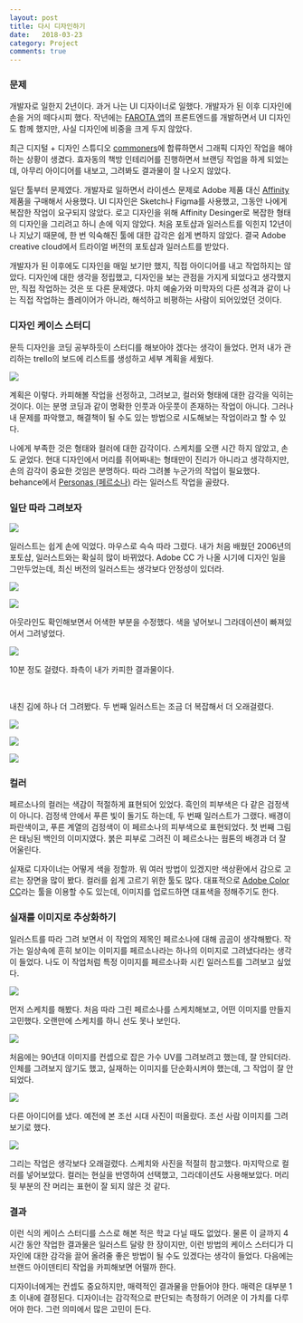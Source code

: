 ```yaml
---
layout: post
title: 다시 디자인하기
date:   2018-03-23
category: Project
comments: true
---
```



### 문제

개발자로 일한지 2년이다. 과거 나는 UI 디자이너로 일했다. 개발자가 된 이후 디자인에 손을 거의 떼다시피 했다. 작년에는 [FAROTA 앱](https://play.google.com/store/apps/details?id=com.farota.console.android)의 프론트엔드를 개발하면서 UI 디자인도 함께 했지만, 사실 디자인에 비중을 크게 두지 않았다. 

최근 디지털 + 디자인 스튜디오 [commoners](https://commoners.co.kr)에 합류하면서 그래픽 디자인 작업을 해야하는 상황이 생겼다. 효자동의 책방 인테리어를 진행하면서 브랜딩 작업을 하게 되었는데, 아무리 아이디어를 내보고, 그려봐도 결과물이 잘 나오지 않았다. 

일단 툴부터 문제였다. 개발자로 일하면서 라이센스 문제로 Adobe 제품 대신 [Affinity](https://affinity.serif.com/en-us/) 제품을 구매해서 사용했다. UI 디자인은 Sketch나 Figma를 사용했고, 그동안 나에게 복잡한 작업이 요구되지 않았다. 로고 디자인을 위해 Affinity Desinger로 복잡한 형태의 디자인을 그리려고 하니 손에 익지 않았다. 처음 포토샵과 일러스트를 익힌지 12년이나 지났기 때문에, 한 번 익숙해진 툴에 대한 감각은 쉽게 변하지 않았다. 결국 Adobe creative cloud에서 트라이얼 버전의 포토샵과 일러스트를 받았다. 

개발자가 된 이후에도 디자인을 매일 보기만 했지, 직접 아이디어를 내고 작업하지는 않았다. 디자인에 대한 생각을 정립했고, 디자인을 보는 관점을 가지게 되었다고 생각했지만, 직접 작업하는 것은 또 다른 문제였다. 마치 예술가와 미학자의 다른 성격과 같이 나는 직접 작업하는 플레이어가 아니라, 해석하고 비평하는 사람이 되어있었던 것이다.


### 디자인 케이스 스터디

문득 디자인을 코딩 공부하듯이 스터디를 해보아야 겠다는 생각이 들었다. 먼저 내가 관리하는 trello의 보드에 리스트를 생성하고 세부 계획을 세웠다. 

![](/public/img/180323_05.png)

계획은 이렇다. 카피해볼 작업을 선정하고, 그려보고, 컬러와 형태에 대한 감각을 익히는 것이다. 이는 분명 코딩과 같이 명확한 인풋과 아웃풋이 존재하는 작업이 아니다. 그러나 내 문제를 파악했고, 해결책이 될 수도 있는 방법으로 시도해보는 작업이라고 할 수 있다.

나에게 부족한 것은 형태와 컬러에 대한 감각이다. 스케치를 오랜 시간 하지 않았고, 손도 굳었다. 현대 디자인에서 머리를 쥐어짜내는 형태만이 진리가 아니라고 생각하지만, 손의 감각이 중요한 것임은 분명하다. 따라 그려볼 누군가의 작업이 필요했다. behance에서 [Personas (페르소나)](https://www.behance.net/gallery/48002377/Personas) 라는 일러스트 작업을 골랐다. 


### 일단 따라 그려보자

![](/public/img/180323_01.png)

일러스트는 쉽게 손에 익었다. 마우스로 슥슥 따라 그렸다. 내가 처음 배웠던 2006년의 포토샵, 일러스트와는 확실히 많이 바뀌었다. Adobe CC 가 나올 시기에 디자인 일을 그만두었는데, 최신 버전의 일러스트는 생각보다 안정성이 있더라.

![](/public/img/180323_02.png)

![](/public/img/180323_03.png)

아웃라인도 확인해보면서 어색한 부분을 수정했다. 색을 넣어보니 그라데이션이 빠져있어서 그려넣었다. 

![](/public/img/180323_04.png)

10분 정도 걸렸다. 좌측이 내가 카피한 결과물이다. 

<br/>

내친 김에 하나 더 그려봤다. 두 번째 일러스트는 조금 더 복잡해서 더 오래걸렸다. 

![](/public/img/180323_06.png)

![](/public/img/180323_07.png)

![](/public/img/180323_08.png)


### 컬러

페르소나의 컬러는 색감이 적절하게 표현되어 있었다. 흑인의 피부색은 다 같은 검정색이 아니다. 검정색 안에서 푸른 빛이 돌기도 하는데, 두 번째 일러스트가 그랬다. 배경이 파란색이고, 푸른 계열의 검정색이 이 페르소나의 피부색으로 표현되었다. 첫 번째 그림은 태닝된 백인의 이미지였다. 붉은 피부로 그려진 이 페르소나는 웜톤의 배경과 더 잘 어울린다.

실재로 디자이너는 어떻게 색을 정할까. 뭐 여러 방법이 있겠지만 색상환에서 감으로 고르는 장면을 많이 봤다. 컬러를 쉽게 고르기 위한 툴도 많다. 대표적으로 [Adobe Color CC](https://color.adobe.com/)라는 툴을 이용할 수도 있는데, 이미지를 업로드하면 대표색을 정해주기도 한다.


### 실재를 이미지로 추상화하기

일러스트를 따라 그려 보면서 이 작업의 제목인 페르소나에 대해 곰곰이 생각해봤다. 작가는 일상속에 흔히 보이는 이미지를 페르소나라는 하나의 이미지로 그려냈다라는 생각이 들었다. 나도 이 작업처럼 특정 이미지를 페르소나화 시킨 일러스트를 그려보고 싶었다. 


![](/public/img/180323_09.png)

먼저 스케치를 해봤다. 처음 따라 그린 페르소나를 스케치해보고, 어떤 이미지를 만들지 고민했다. 오랜만에 스케치를 하니 선도 못나 보인다. 

![](/public/img/180323_10.png)

처음에는 90년대 이미지를 컨셉으로 잡은 가수 UV를 그려보려고 했는데, 잘 안되더라. 인체를 그려보지 않기도 했고, 실재하는 이미지를 단순화시켜야 했는데, 그 작업이 잘 안되었다.

![](/public/img/180323_11.png)

다른 아이디어를 냈다. 예전에 본 조선 시대 사진이 떠올랐다. 조선 사람 이미지를 그려보기로 했다. 

![](/public/img/180323_12.png)

그리는 작업은 생각보다 오래걸렸다. 스케치와 사진을 적절히 참고했다. 마지막으로 컬러를 넣어보았다. 컬러는 현실을 반영하여 선택했고, 그라데이션도 사용해보았다. 머리 뒷 부분의 잔 머리는 표현이 잘 되지 않은 것 같다. 

### 결과

이런 식의 케이스 스터디를 스스로 해본 적은 학교 다닐 때도 없었다. 물론 이 글까지 4시간 동안 작업한 결과물은 일러스트 달랑 한 장이지만, 이런 방법의 케이스 스터디가 디자인에 대한 감각을 끌어 올려줄 좋은 방법이 될 수도 있겠다는 생각이 들었다. 다음에는 브랜드 아이덴티티 작업을 카피해보면 어떨까 한다.

디자이너에게는 컨셉도 중요하지만, 매력적인 결과물을 만들어야 한다. 매력은 대부분 1초 이내에 결정된다. 디자이너는 감각적으로 판단되는 측정하기 어려운 이 가치를 다루어야 한다. 그런 의미에서 많은 고민이 든다. 
